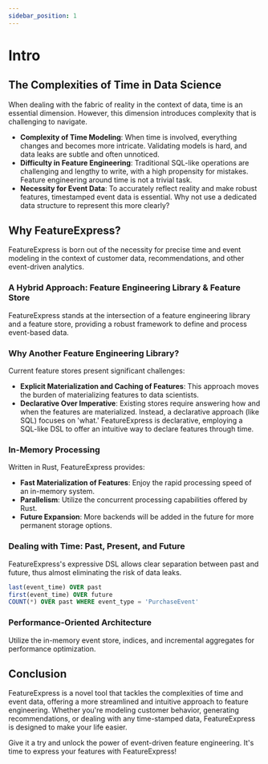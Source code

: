 ```yaml
---
sidebar_position: 1
---
```


# Intro

## The Complexities of Time in Data Science

When dealing with the fabric of reality in the context of data, time is an essential dimension. However, this dimension introduces complexity that is challenging to navigate.

- **Complexity of Time Modeling**: When time is involved, everything changes and becomes more intricate. Validating models is hard, and data leaks are subtle and often unnoticed.
- **Difficulty in Feature Engineering**: Traditional SQL-like operations are challenging and lengthy to write, with a high propensity for mistakes. Feature engineering around time is not a trivial task.
- **Necessity for Event Data**: To accurately reflect reality and make robust features, timestamped event data is essential. Why not use a dedicated data structure to represent this more clearly?

## Why FeatureExpress?

FeatureExpress is born out of the necessity for precise time and event modeling in the context of customer data, recommendations, and other event-driven analytics.

### A Hybrid Approach: Feature Engineering Library & Feature Store

FeatureExpress stands at the intersection of a feature engineering library and a feature store, providing a robust framework to define and process event-based data.

### Why Another Feature Engineering Library?

Current feature stores present significant challenges:

- **Explicit Materialization and Caching of Features**: This approach moves the burden of materializing features to data scientists.
- **Declarative Over Imperative**: Existing stores require answering how and when the features are materialized. Instead, a declarative approach (like SQL) focuses on 'what.' FeatureExpress is declarative, employing a SQL-like DSL to offer an intuitive way to declare features through time.

### In-Memory Processing

Written in Rust, FeatureExpress provides:

- **Fast Materialization of Features**: Enjoy the rapid processing speed of an in-memory system.
- **Parallelism**: Utilize the concurrent processing capabilities offered by Rust.
- **Future Expansion**: More backends will be added in the future for more permanent storage options.

### Dealing with Time: Past, Present, and Future

FeatureExpress's expressive DSL allows clear separation between past and future, thus almost eliminating the risk of data leaks.

```SQL
last(event_time) OVER past
first(event_time) OVER future
COUNT(*) OVER past WHERE event_type = 'PurchaseEvent'
```

### Performance-Oriented Architecture

Utilize the in-memory event store, indices, and incremental aggregates for performance optimization.

## Conclusion

FeatureExpress is a novel tool that tackles the complexities of time and event data, offering a more streamlined and intuitive approach to feature engineering. Whether you're modeling customer behavior, generating recommendations, or dealing with any time-stamped data, FeatureExpress is designed to make your life easier.

Give it a try and unlock the power of event-driven feature engineering. It's time to express your features with FeatureExpress!